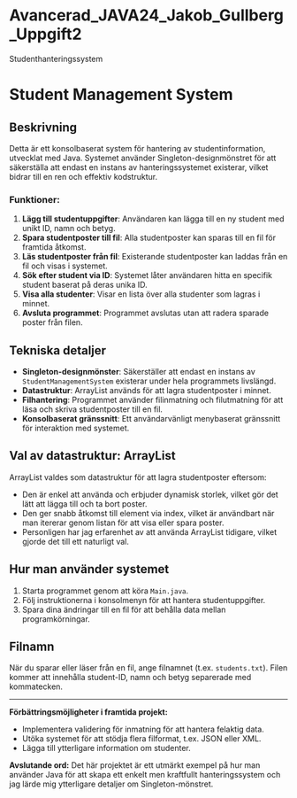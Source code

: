 # Avancerad_JAVA24_Jakob_Gullberg_Uppgift2
Studenthanteringssystem

# Student Management System

## Beskrivning
Detta är ett konsolbaserat system för hantering av studentinformation, utvecklat med Java. Systemet använder Singleton-designmönstret för att säkerställa att endast en instans av hanteringssystemet existerar, vilket bidrar till en ren och effektiv kodstruktur.

### Funktioner:
1. **Lägg till studentuppgifter**: 
   Användaren kan lägga till en ny student med unikt ID, namn och betyg.
2. **Spara studentposter till fil**: 
   Alla studentposter kan sparas till en fil för framtida åtkomst.
3. **Läs studentposter från fil**: 
   Existerande studentposter kan laddas från en fil och visas i systemet.
4. **Sök efter student via ID**: 
   Systemet låter användaren hitta en specifik student baserat på deras unika ID.
5. **Visa alla studenter**: 
   Visar en lista över alla studenter som lagras i minnet.
6. **Avsluta programmet**: 
   Programmet avslutas utan att radera sparade poster från filen.

## Tekniska detaljer
- **Singleton-designmönster**: 
  Säkerställer att endast en instans av `StudentManagementSystem` existerar under hela programmets livslängd.
- **Datastruktur**: 
  ArrayList används för att lagra studentposter i minnet.
- **Filhantering**: 
  Programmet använder filinmatning och filutmatning för att läsa och skriva studentposter till en fil.
- **Konsolbaserat gränssnitt**: 
  Ett användarvänligt menybaserat gränssnitt för interaktion med systemet.

## Val av datastruktur: ArrayList
ArrayList valdes som datastruktur för att lagra studentposter eftersom:
- Den är enkel att använda och erbjuder dynamisk storlek, vilket gör det lätt att lägga till och ta bort poster.
- Den ger snabb åtkomst till element via index, vilket är användbart när man itererar genom listan för att visa eller spara poster.
- Personligen har jag erfarenhet av att använda ArrayList tidigare, vilket gjorde det till ett naturligt val.

## Hur man använder systemet
1. Starta programmet genom att köra `Main.java`.
2. Följ instruktionerna i konsolmenyn för att hantera studentuppgifter.
3. Spara dina ändringar till en fil för att behålla data mellan programkörningar.

## Filnamn
När du sparar eller läser från en fil, ange filnamnet (t.ex. `students.txt`). Filen kommer att innehålla student-ID, namn och betyg separerade med kommatecken.

---
**Förbättringsmöjligheter i framtida projekt:**
- Implementera validering för inmatning för att hantera felaktig data.
- Utöka systemet för att stödja flera filformat, t.ex. JSON eller XML.
- Lägga till ytterligare information om studenter.

**Avslutande ord:**
Det här projektet är ett utmärkt exempel på hur man använder Java för att skapa ett enkelt men kraftfullt hanteringssystem och jag lärde mig ytterligare detaljer om Singleton-mönstret.


